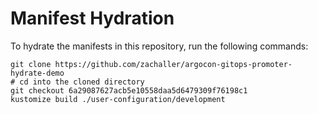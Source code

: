 # Manifest Hydration

To hydrate the manifests in this repository, run the following commands:

```shell
git clone https://github.com/zachaller/argocon-gitops-promoter-hydrate-demo
# cd into the cloned directory
git checkout 6a29087627acb5e10558daa5d6479309f76198c1
kustomize build ./user-configuration/development
```
